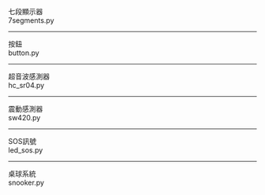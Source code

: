 七段顯示器  
7segments.py  
******************  
按鈕  
button.py  
******************  
超音波感測器  
hc_sr04.py  
******************  
震動感測器  
sw420.py  
******************  
SOS訊號  
led_sos.py  
******************  
桌球系統  
snooker.py  

